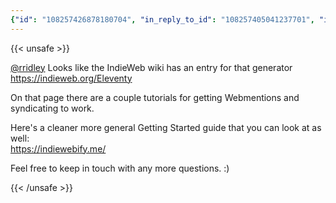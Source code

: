 ```yaml
---
{"id": "108257426878180704", "in_reply_to_id": "108257405041237701", "in_reply_to_account_id": "106723464628738713", "sensitive": false, "spoiler_text": "", "visibility": "unlisted", "language": "en", "replies_count": 0, "reblogs_count": 0, "favourites_count": 0, "edited_at": null, "reblog": null, "application": null, "account": {"id": "108219415927856966", "username": "brozek", "acct": "brozek", "display_name": "Brandon Rozek", "url": "https://fosstodon.org/@brozek", "avatar": "https://cdn.fosstodon.org/accounts/avatars/108/219/415/927/856/966/original/c007afd0c6749859.png", "avatar_static": "https://cdn.fosstodon.org/accounts/avatars/108/219/415/927/856/966/original/c007afd0c6749859.png", "header": "https://fosstodon.org/headers/original/missing.png", "header_static": "https://fosstodon.org/headers/original/missing.png", "emojis": [{"shortcode": "kdelight", "url": "https://cdn.fosstodon.org/custom_emojis/images/000/106/750/original/22f2a8da54322c05.png", "static_url": "https://cdn.fosstodon.org/custom_emojis/images/000/106/750/static/22f2a8da54322c05.png", "visible_in_picker": true}, {"shortcode": "fedora", "url": "https://cdn.fosstodon.org/custom_emojis/images/000/225/367/original/f0c78925a380caa3.png", "static_url": "https://cdn.fosstodon.org/custom_emojis/images/000/225/367/static/f0c78925a380caa3.png", "visible_in_picker": true}, {"shortcode": "firefoxnew", "url": "https://cdn.fosstodon.org/custom_emojis/images/000/106/753/original/9ad36311d3fa683b.png", "static_url": "https://cdn.fosstodon.org/custom_emojis/images/000/106/753/static/9ad36311d3fa683b.png", "visible_in_picker": true}, {"shortcode": "thunderbird", "url": "https://cdn.fosstodon.org/custom_emojis/images/000/010/377/original/4bc6f0caa347f85a.png", "static_url": "https://cdn.fosstodon.org/custom_emojis/images/000/010/377/static/4bc6f0caa347f85a.png", "visible_in_picker": true}, {"shortcode": "nextcloud", "url": "https://cdn.fosstodon.org/custom_emojis/images/000/010/361/original/nextcloud.png", "static_url": "https://cdn.fosstodon.org/custom_emojis/images/000/010/361/static/nextcloud.png", "visible_in_picker": true}], "fields": [{"name": "Website", "value": "<a href=\"https://brandonrozek.com\" target=\"_blank\" rel=\"nofollow noopener noreferrer me\"><span class=\"invisible\">https://</span><span class=\"\">brandonrozek.com</span><span class=\"invisible\"></span></a>", "verified_at": "2022-05-01T03:44:26.506+00:00"}, {"name": "GitHub", "value": "<a href=\"https://github.com/Brandon-Rozek\" target=\"_blank\" rel=\"nofollow noopener noreferrer me\"><span class=\"invisible\">https://</span><span class=\"\">github.com/Brandon-Rozek</span><span class=\"invisible\"></span></a>", "verified_at": null}, {"name": "Uses", "value": ":kdelight: :fedora: :firefoxnew: :thunderbird: :nextcloud:", "verified_at": null}]}, "media_attachments": [], "mentions": [{"id": "106723464628738713", "username": "rridley", "url": "https://fosstodon.org/@rridley", "acct": "rridley"}], "tags": [], "emojis": [], "card": {"url": "https://indieweb.org/Eleventy", "title": "Eleventy - IndieWeb", "description": "", "type": "link", "author_name": "", "author_url": "", "provider_name": "", "provider_url": "", "html": "", "width": 0, "height": 0, "image": null, "embed_url": "", "blurhash": null}, "poll": null, "syndication": "https://fosstodon.org/@brozek/108257426878180704", "date": "2022-05-06T22:47:21.182Z"}
---
```

{{< unsafe >}}
<p><span class="h-card"><a href="https://fosstodon.org/@rridley" class="u-url mention">@<span>rridley</span></a></span> Looks like the IndieWeb wiki has an entry for that generator<br /><a href="https://indieweb.org/Eleventy" target="_blank" rel="nofollow noopener noreferrer"><span class="invisible">https://</span><span class="">indieweb.org/Eleventy</span><span class="invisible"></span></a></p><p>On that page there are a couple tutorials for getting Webmentions and syndicating to work.</p><p>Here&#39;s a cleaner more general Getting Started guide that you can look at as well:<br /><a href="https://indiewebify.me/" target="_blank" rel="nofollow noopener noreferrer"><span class="invisible">https://</span><span class="">indiewebify.me/</span><span class="invisible"></span></a></p><p>Feel free to keep in touch with any more questions. :)</p>
{{< /unsafe >}}
